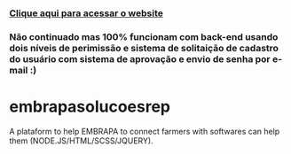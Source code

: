 ### [Clique aqui para acessar o website](embrapasolucoes.herokuapp.com/)
### Não continuado mas 100% funcionam com back-end usando dois níveis de perimissão e sistema de solitaição de cadastro do usuário com sistema de aprovação e envio de senha por e-mail :)
# embrapasolucoesrep
A plataform to help EMBRAPA to connect farmers with softwares can help them (NODE.JS/HTML/SCSS/JQUERY).
